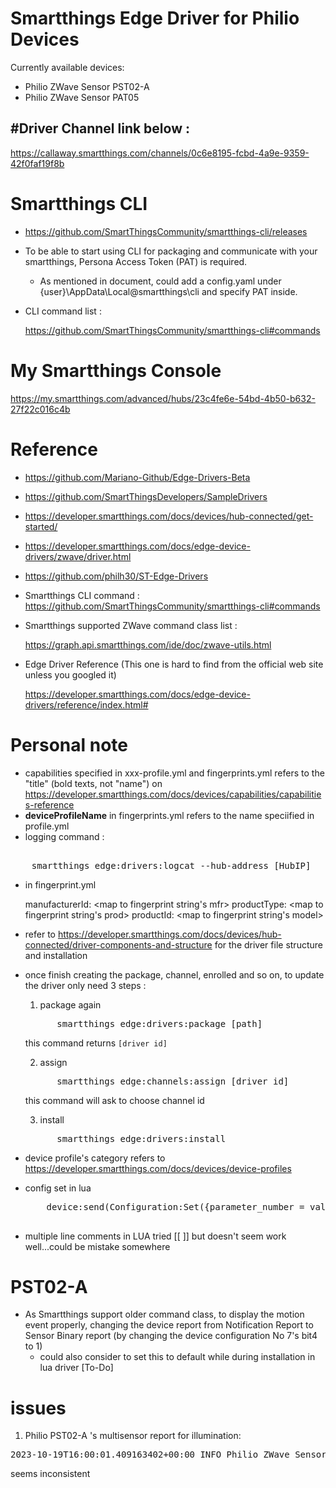 # Smartthings Edge Driver for Philio Devices

Currently available devices:  
- Philio ZWave Sensor PST02-A
- Philio ZWave Sensor PAT05

## #Driver Channel link below :

https://callaway.smartthings.com/channels/0c6e8195-fcbd-4a9e-9359-42f0faf19f8b

# Smartthings CLI

- https://github.com/SmartThingsCommunity/smartthings-cli/releases
- To be able to start using CLI for packaging and communicate with your smartthings, Persona Access Token (PAT) is required.
  - As mentioned in document, could add a config.yaml under {user}\AppData\Local\@smartthings\cli and specify PAT inside.
- CLI command list : 

  https://github.com/SmartThingsCommunity/smartthings-cli#commands



# My Smartthings Console
 https://my.smartthings.com/advanced/hubs/23c4fe6e-54bd-4b50-b632-27f22c016c4b

# Reference
- https://github.com/Mariano-Github/Edge-Drivers-Beta
- https://github.com/SmartThingsDevelopers/SampleDrivers
- https://developer.smartthings.com/docs/devices/hub-connected/get-started/
- https://developer.smartthings.com/docs/edge-device-drivers/zwave/driver.html
- https://github.com/philh30/ST-Edge-Drivers
- Smartthings CLI command :
    https://github.com/SmartThingsCommunity/smartthings-cli#commands
- Smartthings supported ZWave command class list :

    https://graph.api.smartthings.com/ide/doc/zwave-utils.html
- Edge Driver Reference (This one is hard to find from the official web site unless you googled it)

  https://developer.smartthings.com/docs/edge-device-drivers/reference/index.html#


# Personal note

- capabilities specified in xxx-profile.yml and fingerprints.yml refers to the "title" (bold texts, not "name") on  https://developer.smartthings.com/docs/devices/capabilities/capabilities-reference 
- <b>deviceProfileName</b> in fingerprints.yml refers to the name speciified in profile.yml
- logging command : 
<pre> 
    smartthings edge:drivers:logcat --hub-address [HubIP]
</pre>

- in fingerprint.yml

    manufacturerId: <map to fingerprint string's mfr>
    productType: <map to fingerprint string's prod> 
    productId: <map to fingerprint string's model> 

- refer to https://developer.smartthings.com/docs/devices/hub-connected/driver-components-and-structure for the driver file structure and installation

- once finish creating the package, channel, enrolled and so on, to update the driver only need 3 steps :
    1. package again
    <pre>
        smartthings edge:drivers:package [path]   </pre>
    this command returns ```[driver id]```

    2. assign
    <pre>
        smartthings edge:channels:assign [driver id]   </pre>
    this command will ask to choose channel id

    3. install
    <pre>
        smartthings edge:drivers:install</pre>

- device profile's category refers to 
https://developer.smartthings.com/docs/devices/device-profiles

- config set in lua
  <pre>
      device:send(Configuration:Set({parameter_number = value.parameter_number, size = value.size, configuration_value = value.configuration_value}))
    </pre>
- multiple line comments in LUA
  tried [[ ]]  but doesn't seem work well...could be mistake somewhere

# PST02-A
- As Smartthings support older command class, to display the motion event properly, changing the device report from Notification Report to Sensor Binary report (by changing the device configuration No 7's bit4 to 1) 
  - could also consider to set this to default while during installation in lua driver [To-Do]


# issues

1.  Philio PST02-A 's multisensor report for illumination:

<pre>
2023-10-19T16:00:01.409163402+00:00 INFO Philio ZWave Sensor PST02-A  <ZwaveDevice: b15f7ef2-5b3e-44c5-b15e-69cf33c1688c [0F] (Philio PST02-A)> received Z-Wave command: {args={precision=0, <font color='red'>scale="PERCENTAGE"</font>, sensor_type="LUMINANCE", sensor_value=98, size=1}, cmd_class="SENSOR_MULTILEVEL", cmd_id="REPORT", dst_channels={}, encap="S0", payload="<font color='red'>\x03\x01\x62"</font>, src_channel=0, version=1}
</pre>

seems inconsistent